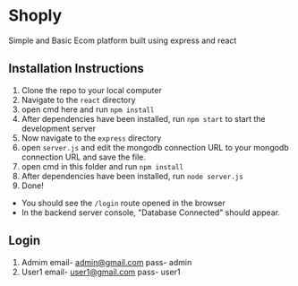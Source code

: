 # Shoply
Simple and Basic Ecom platform built using express and react
## Installation Instructions
1. Clone the repo to your local computer
2. Navigate to the `react` directory
3. open cmd here and run `npm install`
4. After dependencies have been installed, run `npm start` to start the development server
5. Now navigate to the `express` directory
6. open `server.js` and edit the mongodb connection URL to your mongodb connection URL and save the file.
7. open cmd in this folder and run `npm install `
8. After dependencies have been installed, run `node server.js`
9. Done!

 - You should see the `/login` route opened in the browser
 - In the backend server console, "Database Connected" should appear.

## Login
1. Admim
   email- admin@gmail.com 
   pass- admin
2. User1
   email- user1@gmail.com 
   pass- user1
